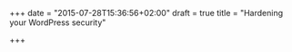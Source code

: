 +++
date = "2015-07-28T15:36:56+02:00"
draft = true
title = "Hardening your WordPress security"

+++

